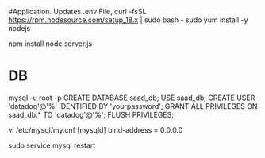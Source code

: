 #Application.
Updates .env File,
curl -fsSL https://rpm.nodesource.com/setup_18.x | sudo bash -
sudo yum install -y nodejs

npm install
node server.js

# DB
mysql -u root -p
CREATE DATABASE saad_db;
USE saad_db;
CREATE USER 'datadog'@'%' IDENTIFIED BY 'yourpassword';
GRANT ALL PRIVILEGES ON saad_db.* TO 'datadog'@'%';
FLUSH PRIVILEGES;

vi /etc/mysql/my.cnf
[mysqld]
bind-address = 0.0.0.0

sudo service mysql restart
